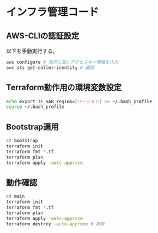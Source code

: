 # インフラ管理コード

## AWS-CLIの認証設定

以下を手動実行する。

```sh
aws configure # 指示に従いアクセスキー情報を入力
aws sts get-caller-identity # 確認
```

## Terraform動作用の環境変数設定

```sh
echo export TF_VAR_region=[リージョン] >> ~/.bash_profile
source ~/.bash_profile
```

## Bootstrap適用

```sh
cd bootstrap
terraform init
terraform fmt *.tf
terraform plan
terraform apply -auto-approve
```

## 動作確認

```sh
cd main
terraform init
terraform fmt *.tf
terraform plan
terraform apply -auto-approve
terraform destroy -auto-approve # 削除
```
